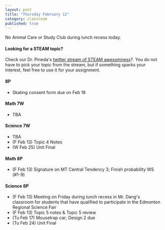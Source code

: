 ```yaml
---
layout: post
title: "Thursday February 12"
category: classroom
published: true
---
```


<div class="alert alert-danger" role="alert">
<p>No Animal Care or Study Club during lunch recess today.</p>
</div>

#### Looking for a STEAM topic?
<p>Check our Dr. Pineda's <a href="https://twitter.com/hashtag/drpinedalettingoffsteam?src=hash">twitter stream of STEAM awesomness</a>?. You do not have to pick your topic from the stream, but if something sparks your interest, feel free to use it for your assignment. </p>

#### 8P
* Skating consent form due on Feb 18

#### Math 7W
* TBA

#### Science 7W
* TBA
* (F Feb 13) Topic 4 Notes
* (W Feb 25) Unit Final

#### Math 8P
* (F Feb 13) Signature on MT Central Tendency 3; Finish probability WS (#1-9)

#### Science 8P
* (F Feb 13) Meeting on Friday during lunch recess in Mr. Dang's classroom for students that have qualified to participate in the Edmonton Regional Science Fair
* (F Feb 13) Topic 5 notes & Topic 5 review
* (Tu Feb 17) Mousetrap car; Design 2 due
* (Tu Feb 24) Unit Final
